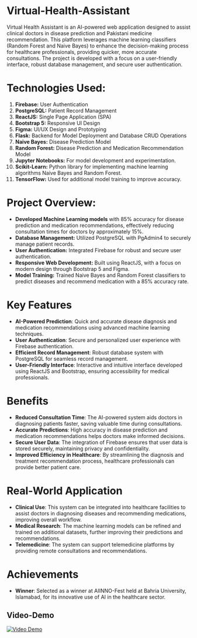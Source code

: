 # Virtual-Health-Assistant

Virtual Health Assistant is an AI-powered web application designed to assist clinical doctors in disease prediction and Pakistani medicine recommendation. This platform leverages machine learning classifiers (Random Forest and Naive Bayes) to enhance the decision-making process for healthcare professionals, providing quicker, more accurate consultations. The project is developed with a focus on a user-friendly interface, robust database management, and secure user authentication.

# Technologies Used:

1) **Firebase:** User Authentication
2) **PostgreSQL:** Patient Record Management
3) **ReactJS:** Single Page Application (SPA)
4) **Bootstrap 5:** Responsive UI Design
5) **Figma:** UI/UX Design and Prototyping
6) **Flask:** Backend for Model Deployment and Database CRUD Operations
7) **Naive Bayes:** Disease Prediction Model
8) **Random Forest:** Disease Prediction and Medication Recommendation Model
9) **Jupyter Notebooks:** For model development and experimentation.
10) **Scikit-Learn:** Python library for implementing machine learning algorithms Naive Bayes and Random Forest.
11) **TensorFlow:** Used for additional model training to improve accuracy.

# Project Overview:

+ **Developed Machine Learning models** with 85% accuracy for disease prediction and medication recommendations, effectively reducing consultation times for doctors by approximately 15%.
+ **Database Management:** Utilized PostgreSQL with PgAdmin4 to securely manage patient records.
+ **User Authentication:** Integrated Firebase for robust and secure user authentication.
+ **Responsive Web Development:** Built using ReactJS, with a focus on modern design through Bootstrap 5 and Figma.
+ **Model Training:** Trained Naive Bayes and Random Forest classifiers to predict diseases and recommend medication with a 85% accuracy rate.

# Key Features

- **AI-Powered Prediction**: Quick and accurate disease diagnosis and medication recommendations using advanced machine learning techniques.  
- **User Authentication**: Secure and personalized user experience with Firebase authentication.  
- **Efficient Record Management**: Robust database system with PostgreSQL for seamless record management.  
- **User-Friendly Interface**: Interactive and intuitive interface developed using ReactJS and Bootstrap, ensuring accessibility for medical professionals.  

# Benefits

- **Reduced Consultation Time**: The AI-powered system aids doctors in diagnosing patients faster, saving valuable time during consultations.  
- **Accurate Predictions**: High accuracy in disease prediction and medication recommendations helps doctors make informed decisions.  
- **Secure User Data**: The integration of Firebase ensures that user data is stored securely, maintaining privacy and confidentiality.  
- **Improved Efficiency in Healthcare**: By streamlining the diagnosis and treatment recommendation process, healthcare professionals can provide better patient care.  

# Real-World Application

- **Clinical Use**: This system can be integrated into healthcare facilities to assist doctors in diagnosing diseases and recommending medications, improving overall workflow.  
- **Medical Research**: The machine learning models can be refined and trained on additional datasets, further improving their predictions and recommendations.  
- **Telemedicine**: The system can support telemedicine platforms by providing remote consultations and recommendations.  

# Achievements

- **Winner**: Selected as a winner at AIINNO-Fest held at Bahria University, Islamabad, for its innovative use of AI in the healthcare sector.  

## Video-Demo

[![Video Demo](https://img.youtube.com/vi/rG3fxdd066c/0.jpg)](https://www.youtube.com/watch?v=rG3fxdd066c&t=19s "Watch the Demo")

